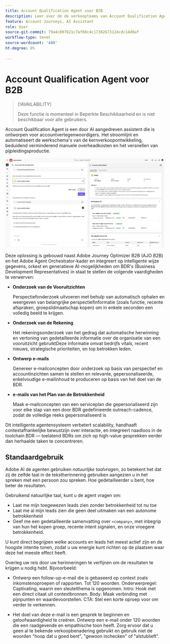 ```yaml
---
title: Account Qualification Agent voor B2B
description: Leer over de de verkoopteams van Account Qualification Agent for B2B van AI-Aangedreven om pijpleidingsgeneratie met geautomatiseerd perspectiefonderzoek, rekeningsinzichten, en e-mailconcepten te versnellen.
feature: Account Journeys, AI Assistant
role: User
source-git-commit: 79a4c897621c7af68c4c17382673124cdc14d8af
workflow-type: tm+mt
source-wordcount: '480'
ht-degree: 0%

---
```



# Account Qualification Agent voor B2B

>[!AVAILABILITY]
>
>Deze functie is momenteel in Beperkte Beschikbaarheid en is niet beschikbaar voor alle gebruikers.

Account Qualification Agent is een door AI aangedreven assistent die is ontworpen voor accountvertegenwoordigers. Het stroomlijnt en automatiseert de werkschema&#39;s van de kernverkoopontwikkeling, beduidend verminderend manuele overheadkosten en het versnellen van pijpleidingsproductie.

![&#x200B; Account Qualification Agent &#x200B;](assets/acc-qualification-agent.png)

Deze oplossing is gebouwd naast Adobe Journey Optimizer B2B (AJO B2B) en het Adobe Agent Orchestrator-kader en integreert op intelligente wijze gegevens, orkest en generatieve AI-mogelijkheden om BDR&#39;s (Business Development Representatives) in staat te stellen de volgende vaardigheden te verwerven:

* **Onderzoek van de Vooruitzichten**

  Perspectiefonderzoek uitvoeren met behulp van automatisch ophalen en weergeven van belangrijke perspectiefinformatie (zoals functie, recente afspraken, groepslidmaatschap kopen) om in enkele seconden een volledig beeld te krijgen.


* **Onderzoek van de Rekening**

  Het rekeningsonderzoek van het gedrag dat automatische herwinning en vertoning van gedetailleerde informatie over de organisatie van een vooruitzicht gebruiktDeze informatie omvat bedrijfs vitals, recent nieuws, strategische prioriteiten, en top betrokken leden.

* **Ontwerp e-mails**

  Genereer e-mailconcepten door onderzoek op basis van perspectief en accountinzichten samen te stellen en relevante, gepersonaliseerde, enkelvoudige e-mailinhoud te produceren op basis van het doel van de BDR.

* **e-mails van het Plan van de Betrokkenheid**

  Maak e-mailconcepten van een serviceplan die gepersonaliseerd zijn voor elke stap van een door BDR gedefinieerde outreach-cadence, zodat de volledige reeks gepersonaliseerd is


Dit intelligente agentensysteem verbetert scalability, handhaaft contextafhankelijke bewustzijn over interactie, en integreert naadloos in de toolchain BDR — toelatend BDRs om zich op high-value gesprekken eerder dan herhaalde taken te concentreren.

## Standaardgebruik

Adobe AI de agenten gebruiken _natuurlijke taalvragen_, zo betekent het dat zij de zelfde taal in de tekstherinnering gebruiken aangezien u in het spreken met een persoon zou spreken. Hoe gedetailleerder u bent, hoe beter de resultaten.

Gebruikend natuurlijke taal, kunt u de agent vragen om:

* Laat me mijn toegewezen leads zien zonder betrokkenheid tot nu toe
* Laat me al mijn leads zien die geen deel uitmaken van een autonome betrokkenheid
* Geef me een gedetailleerde samenvatting over `<company>`, met inbegrip van hun het kopen groep, recente intent signalen, en onze vroegere betrokkenheid.

U kunt direct begrijpen welke accounts en leads het meest actief zijn en de hoogste intentie tonen, zodat u uw energie kunt richten op de plaatsen waar deze het meeste effect heeft.

Overleg uw reis door uw herinneringen te verfijnen om de resultaten te krijgen u nodig hebt. Bijvoorbeeld:

* Ontwerp een follow-up-e-mail die is gebaseerd op context zoals inkomstenoproepen of rapporten. Tot 120 woorden. Onderwerpregel: Captivating, waarin een sleutelthema is opgenomen. Intro: Hook met een direct citaat uit contextbronnen. Body: Maak verbinding met pijnpunten en waardevoorstellen. CTA: Stel een korte oproep voor om verder te verkennen.

* Het doel van deze e-mail is een gesprek te beginnen en geloofwaardigheid te creëren. Ontwerp een e-mail onder 120 woorden die een raadgevende en empathische toon heeft. Zorg ervoor dat u geen al te bekende verkoopbenadering gebruikt en gebruik niet de woorden &quot;hoop dat u goed bent&quot;, &quot;gewoon inchecken&quot; of &quot;alstublieft&quot;.
